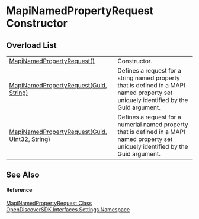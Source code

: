 # MapiNamedPropertyRequest Constructor


## Overload List
<table>
<tr>
<td><a href="cca368ed-d304-6209-6871-2d4ce906e095">MapiNamedPropertyRequest()</a></td>
<td>Constructor.</td></tr>
<tr>
<td><a href="41a8829a-c2a2-e82e-8ac3-836df957a715">MapiNamedPropertyRequest(Guid, String)</a></td>
<td>Defines a request for a string named property that is defined in a MAPI named property set uniquely identified by the Guid argument.</td></tr>
<tr>
<td><a href="2f0faea2-5348-05ac-1eab-9552767ab096">MapiNamedPropertyRequest(Guid, UInt32, String)</a></td>
<td>Defines a request for a numerial named property that is defined in a MAPI named property set uniquely identified by the Guid argument.</td></tr>
</table>

## See Also


#### Reference
<a href="c7eb266b-668a-402f-122b-f5e129021a49">MapiNamedPropertyRequest Class</a>  
<a href="a1516a26-c3bc-5b32-80d1-92d32506d831">OpenDiscoverSDK.Interfaces.Settings Namespace</a>  
